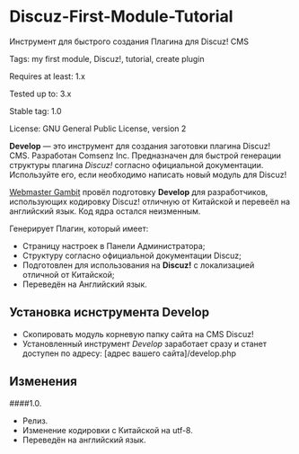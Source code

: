 # Discuz-First-Module-Tutorial
Инструмент для быстрого создания Плагина для Discuz! CMS

 Tags: my first module, Discuz!, tutorial, create plugin

 Requires at least: 1.x

 Tested up to: 3.x

 Stable tag: 1.0

 License: GNU General Public License, version 2


**Develop** — это инструмент для создания заготовки плагина Discuz! CMS. Разработан Comsenz Inc.
Предназначен для быстрой генерации структуры плагина *Discuz!* согласно официальной документации.
Используйте его, если необходимо написать новый модуль для Discuz!

[Webmaster Gambit](http://webmaster-gambit.ru "Webmaster Gambit") провёл подготовку **Develop** для разработчиков, использующих кодировку Discuz! отличную от Китайской и перевеёл на английский язык.
Код ядра остался неизменным.

 Генерирует Плагин, который имеет:
 - Страницу настроек в Панели Администратора;
 - Структуру согласно официальной документации Discuz;
 - Подготовлен для использования на **Discuz!** c локализацией отличной от Китайской;
 - Переведён на Английский язык.

## Установка иснструмента **Develop**

- Скопировать модуль корневую папку сайта на CMS Discuz!
- Установленный инструмент *Develop* заработает сразу и станет доступен по адресу:
        [адрес вашего сайта]/develop.php

## Изменения

####1.0.
 - Релиз.
 - Изменение кодировки с Китайской на utf-8.
 - Переведён на английский язык.